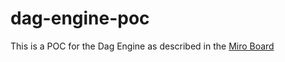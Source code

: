 # dag-engine-poc

This is a POC for the Dag Engine as described in the [Miro Board](https://miro.com/app/board/o9J_lIGPW7g=/)

